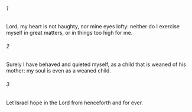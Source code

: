 ###### 1
Lord, my heart is not haughty, nor mine eyes lofty: neither do I exercise myself in great matters, or in things too high for me.

###### 2
Surely I have behaved and quieted myself, as a child that is weaned of his mother: my soul is even as a weaned child.

###### 3
Let Israel hope in the Lord from henceforth and for ever.


